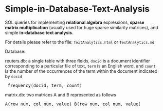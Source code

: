 Simple-in-Database-Text-Analysis
================================

SQL queries for implementing <strong>relational algebra</strong> expressions, <strong>sparse matrix multiplication</strong> (usually used for huge sparse similarity matrices), and simple <strong>in-database text analysis</strong>.

For details please refer to the file: <code>TextAnalytics.html</code> or <code>TextAnalytics.md</code>

Database:

reuters.db: a single table with three fields,  <code>docid</code> is a document identifier corresponding to a particular file of text, <code>term</code> is an English word,
and <code>count</code> is the number of the occurrences of the term within the document indicated by <code>docid</code>
    <pre>
        frequency(docid, term, count)
    </pre>

 matrix.db: two matrices A and B represented as follows
    <pre>
        A(row_num, col_num, value)
        B(row_num, col_num, value)
    </pre>
